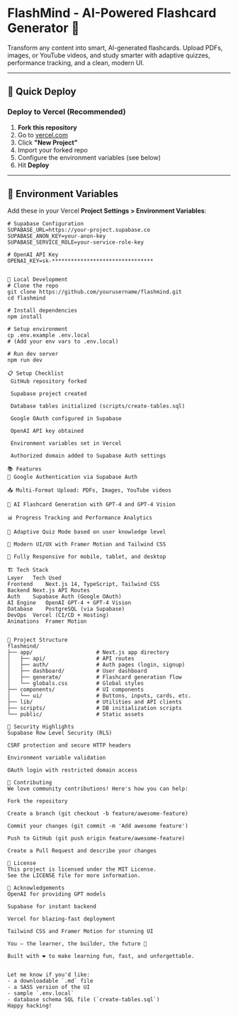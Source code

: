 # FlashMind - AI-Powered Flashcard Generator 🧠

Transform any content into smart, AI-generated flashcards. Upload PDFs, images, or YouTube videos, and study smarter with adaptive quizzes, performance tracking, and a clean, modern UI.

---

## 🚀 Quick Deploy

### Deploy to Vercel (Recommended)

1. **Fork this repository**
2. Go to [vercel.com](https://vercel.com)
3. Click **"New Project"**
4. Import your forked repo
5. Configure the environment variables (see below)
6. Hit **Deploy**

---

## 🔧 Environment Variables

Add these in your Vercel **Project Settings > Environment Variables**:

```env
# Supabase Configuration
SUPABASE_URL=https://your-project.supabase.co
SUPABASE_ANON_KEY=your-anon-key
SUPABASE_SERVICE_ROLE=your-service-role-key

# OpenAI API Key
OPENAI_KEY=sk-********************************


🧪 Local Development
# Clone the repo
git clone https://github.com/yourusername/flashmind.git
cd flashmind

# Install dependencies
npm install

# Setup environment
cp .env.example .env.local
# (Add your env vars to .env.local)

# Run dev server
npm run dev

📋 Setup Checklist
 GitHub repository forked

 Supabase project created

 Database tables initialized (scripts/create-tables.sql)

 Google OAuth configured in Supabase

 OpenAI API key obtained

 Environment variables set in Vercel

 Authorized domain added to Supabase Auth settings

📚 Features
🔐 Google Authentication via Supabase Auth

📤 Multi-Format Upload: PDFs, Images, YouTube videos

🤖 AI Flashcard Generation with GPT-4 and GPT-4 Vision

📊 Progress Tracking and Performance Analytics

🎯 Adaptive Quiz Mode based on user knowledge level

🎨 Modern UI/UX with Framer Motion and Tailwind CSS

📱 Fully Responsive for mobile, tablet, and desktop

🏗️ Tech Stack
Layer	Tech Used
Frontend	Next.js 14, TypeScript, Tailwind CSS
Backend	Next.js API Routes
Auth	Supabase Auth (Google OAuth)
AI Engine	OpenAI GPT-4 + GPT-4 Vision
Database	PostgreSQL (via Supabase)
DevOps	Vercel (CI/CD + Hosting)
Animations	Framer Motion


📁 Project Structure
flashmind/
├── app/                    # Next.js app directory
│   ├── api/                # API routes
│   ├── auth/               # Auth pages (login, signup)
│   ├── dashboard/          # User dashboard
│   ├── generate/           # Flashcard generation flow
│   └── globals.css         # Global styles
├── components/             # UI components
│   └── ui/                 # Buttons, inputs, cards, etc.
├── lib/                    # Utilities and API clients
├── scripts/                # DB initialization scripts
└── public/                 # Static assets

🔐 Security Highlights
Supabase Row Level Security (RLS)

CSRF protection and secure HTTP headers

Environment variable validation

OAuth login with restricted domain access

🙌 Contributing
We love community contributions! Here's how you can help:

Fork the repository

Create a branch (git checkout -b feature/awesome-feature)

Commit your changes (git commit -m 'Add awesome feature')

Push to GitHub (git push origin feature/awesome-feature)

Create a Pull Request and describe your changes

📄 License
This project is licensed under the MIT License.
See the LICENSE file for more information.

🙏 Acknowledgements
OpenAI for providing GPT models

Supabase for instant backend

Vercel for blazing-fast deployment

Tailwind CSS and Framer Motion for stunning UI

You – the learner, the builder, the future 🤍

Built with ❤️ to make learning fun, fast, and unforgettable.


Let me know if you'd like:
- a downloadable `.md` file
- a SASS version of the UI
- sample `.env.local`
- database schema SQL file (`create-tables.sql`)  
Happy hacking!
